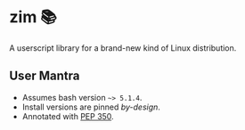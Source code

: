 <!-- This Source Code Form is subject to the terms of the Mozilla Public
   - License, v. 2.0. If a copy of the MPL was not distributed with this
   - file, You can obtain one at https://mozilla.org/MPL/2.0/. -->

# zim 📚
A userscript library for a brand-new kind of Linux distribution.

## User Mantra
- Assumes bash version `~> 5.1.4`.
- Install versions are pinned *by-design*.
- Annotated with [PEP 350](https://peps.python.org/pep-0350/).
